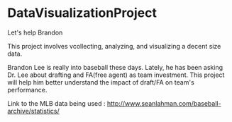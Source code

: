 # DataVisualizationProject

Let's help Brandon

This project involves vcollecting, analyzing, and visualizing a decent size data.

Brandon Lee is really into baseball these days. Lately, he has been asking Dr. Lee about drafting and FA(free agent) as team investment. This project will help him better understand the impact of draft/FA on team's performance.

Link to the MLB data being used : http://www.seanlahman.com/baseball-archive/statistics/
